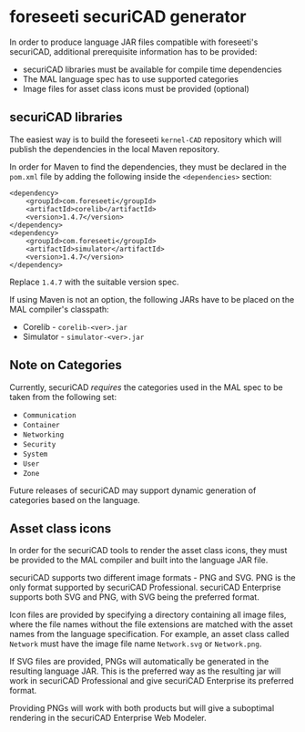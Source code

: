 # foreseeti securiCAD generator

In order to produce language JAR files compatible with foreseeti's securiCAD, additional prerequisite information has to be provided:
* securiCAD libraries must be available for compile time dependencies
* The MAL language spec has to use supported categories
* Image files for asset class icons must be provided (optional)

## securiCAD libraries

The easiest way is to build the foreseeti `kernel-CAD` repository which will publish the dependencies in the local Maven repository.

In order for Maven to find the dependencies, they must be declared in the `pom.xml` file by adding the following inside the `<dependencies>` section:
```
<dependency>
    <groupId>com.foreseeti</groupId>
    <artifactId>corelib</artifactId>
    <version>1.4.7</version>
</dependency>
<dependency>
    <groupId>com.foreseeti</groupId>
    <artifactId>simulator</artifactId>
    <version>1.4.7</version>
</dependency>
```

Replace `1.4.7` with the suitable version spec.

If using Maven is not an option, the following JARs have to be placed on the MAL compiler's classpath:
* Corelib - `corelib-<ver>.jar`
* Simulator - `simulator-<ver>.jar`

## Note on Categories

Currently, securiCAD *requires* the categories used in the MAL spec to be taken from the following set:
* `Communication`
* `Container`
* `Networking`
* `Security`
* `System`
* `User`
* `Zone`

Future releases of securiCAD may support dynamic generation of categories based on the language.

## Asset class icons

In order for the securiCAD tools to render the asset class icons, they must be provided to the MAL compiler and built into the language JAR file.

securiCAD supports two different image formats - PNG and SVG. PNG is the only format supported by securiCAD Professional. securiCAD Enterprise supports both SVG and PNG, with SVG being the preferred format.

Icon files are provided by specifying a directory containing all image files, where the file names without the file extensions are matched with the asset names from the language specification. For example, an asset class called `Network` must have the image file name `Network.svg` or `Network.png`.

If SVG files are provided, PNGs will automatically be generated in the resulting language JAR. This is the preferred way as the resulting jar will work in securiCAD Professional and give securiCAD Enterprise its preferred format.

Providing PNGs will work with both products but will give a suboptimal rendering in the securiCAD Enterprise Web Modeler.